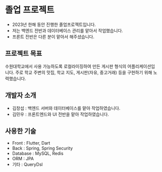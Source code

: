 # 졸업 프로젝트

+ 2023년 한해 동안 진행한 졸업프로젝트입니다.
+ 저는 백엔드 전반과 데이터베이스 관리를 맡아서 작업했습니다.
+ 프론트 전반은 다른 분이 맡아서 해주셨습니다.

## 프로젝트 목표
수원대학교에서 사용 가능하도록 로컬라이징하여 만든 게시판 형식의 어플리케이션입니다. 주로 학교 주변의 맛집, 학교 지도, 게시판(자유, 중고거래) 등을 구현하기 위해 노력했습니다.

## 개발자 소개
+ 김창섭 : 백엔드 서버와 데이터베이스를 맡아 작업하였습니다.
+ 김민우 : 프론트엔드와 UI 전반을 맡아 작업하였습니다.

## 사용한 기술
+ Front : Flutter, Dart
+ Back : Spring, Spring Security
+ Database : MySQL, Redis
+ ORM : JPA
+ 기타 : QueryDsl

